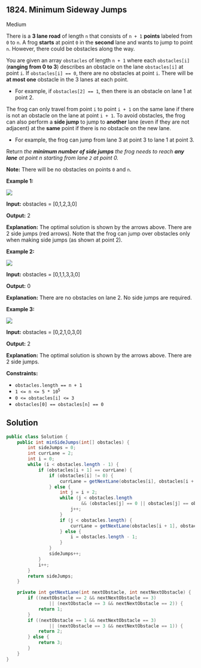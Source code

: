 ## 1824\. Minimum Sideway Jumps

Medium

There is a **3 lane road** of length `n` that consists of `n + 1` **points** labeled from `0` to `n`. A frog **starts** at point `0` in the **second** lane and wants to jump to point `n`. However, there could be obstacles along the way.

You are given an array `obstacles` of length `n + 1` where each `obstacles[i]` (**ranging from 0 to 3**) describes an obstacle on the lane `obstacles[i]` at point `i`. If `obstacles[i] == 0`, there are no obstacles at point `i`. There will be **at most one** obstacle in the 3 lanes at each point.

*   For example, if `obstacles[2] == 1`, then there is an obstacle on lane 1 at point 2.

The frog can only travel from point `i` to point `i + 1` on the same lane if there is not an obstacle on the lane at point `i + 1`. To avoid obstacles, the frog can also perform a **side jump** to jump to **another** lane (even if they are not adjacent) at the **same** point if there is no obstacle on the new lane.

*   For example, the frog can jump from lane 3 at point 3 to lane 1 at point 3.

Return _the **minimum number of side jumps** the frog needs to reach **any lane** at point n starting from lane `2` at point 0._

**Note:** There will be no obstacles on points `0` and `n`.

**Example 1:**

![](https://assets.leetcode.com/uploads/2021/03/25/ic234-q3-ex1.png)

**Input:** obstacles = [0,1,2,3,0]

**Output:** 2

**Explanation:** The optimal solution is shown by the arrows above. There are 2 side jumps (red arrows). Note that the frog can jump over obstacles only when making side jumps (as shown at point 2). 

**Example 2:**

![](https://assets.leetcode.com/uploads/2021/03/25/ic234-q3-ex2.png)

**Input:** obstacles = [0,1,1,3,3,0]

**Output:** 0

**Explanation:** There are no obstacles on lane 2. No side jumps are required. 

**Example 3:**

![](https://assets.leetcode.com/uploads/2021/03/25/ic234-q3-ex3.png)

**Input:** obstacles = [0,2,1,0,3,0]

**Output:** 2

**Explanation:** The optimal solution is shown by the arrows above. There are 2 side jumps. 

**Constraints:**

*   `obstacles.length == n + 1`
*   <code>1 <= n <= 5 * 10<sup>5</sup></code>
*   `0 <= obstacles[i] <= 3`
*   `obstacles[0] == obstacles[n] == 0`

## Solution

```java
public class Solution {
    public int minSideJumps(int[] obstacles) {
        int sideJumps = 0;
        int currLane = 2;
        int i = 0;
        while (i < obstacles.length - 1) {
            if (obstacles[i + 1] == currLane) {
                if (obstacles[i] != 0) {
                    currLane = getNextLane(obstacles[i], obstacles[i + 1]);
                } else {
                    int j = i + 2;
                    while (j < obstacles.length
                            && (obstacles[j] == 0 || obstacles[j] == obstacles[i + 1])) {
                        j++;
                    }
                    if (j < obstacles.length) {
                        currLane = getNextLane(obstacles[i + 1], obstacles[j]);
                    } else {
                        i = obstacles.length - 1;
                    }
                }
                sideJumps++;
            }
            i++;
        }
        return sideJumps;
    }

    private int getNextLane(int nextObstacle, int nextNextObstacle) {
        if ((nextObstacle == 2 && nextNextObstacle == 3)
                || (nextObstacle == 3 && nextNextObstacle == 2)) {
            return 1;
        }
        if ((nextObstacle == 1 && nextNextObstacle == 3)
                || (nextObstacle == 3 && nextNextObstacle == 1)) {
            return 2;
        } else {
            return 3;
        }
    }
}
```